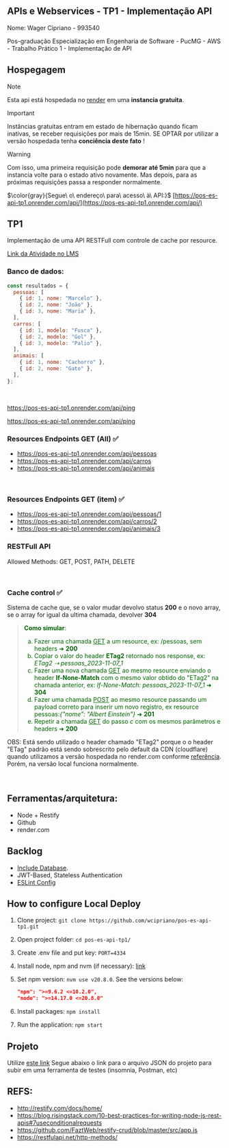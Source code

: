 ## APIs e Webservices - TP1 - Implementação API

Nome: Wager Cipriano - 993540

Pos-graduação Especialização em Engenharia de Software - PucMG - AWS - Trabalho Prático 1 - Implementação de API

## Hospegagem

> [!NOTE]  
> Esta api está hospedada no [render](https://render.com/) em uma <b>instancia gratuita</b>.

> [!IMPORTANT]  
> Instâncias gratuitas entram em estado de hibernação quando ficam inativas, se receber requisições por mais de 15min.
> SE OPTAR por utilizar a versão hospedada tenha **conciência deste fato** !

> [!WARNING]  
> Com isso, uma primeira requisição pode **demorar até 5min** para que a instancia volte para o estado ativo novamente.
> Mas depois, para as próximas requisições passa a responder normalmente.

$\color{gray}{Segue\ o\ endereço\ para\ acesso\ à\ API:}$
[https://pos-es-api-tp1.onrender.com/api/](https://pos-es-api-tp1.onrender.com/api/)

## TP1

Implementação de uma API RESTFull com controle de cache por resource.

[Link da Atividade no LMS](https://pucminas.instructure.com/courses/152486/assignments/801994)

### Banco de dados:

```javascript
const resultados = {
  pessoas: [
    { id: 1, nome: "Marcelo" },
    { id: 2, nome: "João" },
    { id: 3, nome: "Maria" },
  ],
  carros: [
    { id: 1, modelo: "Fusca" },
    { id: 2, modelo: "Gol" },
    { id: 3, modelo: "Palio" },
  ],
  animais: [
    { id: 1, nome: "Cachorro" },
    { id: 2, nome: "Gato" },
  ],
};
```

</br>

https://pos-es-api-tp1.onrender.com/api/ping

https://pos-es-api-tp1.onrender.com/api/ping

### Resources Endpoints GET (All) ✅

- https://pos-es-api-tp1.onrender.com/api/pessoas
- https://pos-es-api-tp1.onrender.com/api/carros
- https://pos-es-api-tp1.onrender.com/api/animais

</br>

### Resources Endpoints GET (item) ✅

- https://pos-es-api-tp1.onrender.com/api/pessoas/1
- https://pos-es-api-tp1.onrender.com/api/carros/2
- https://pos-es-api-tp1.onrender.com/api/animais/3

### RESTFull API

Allowed Methods: GET, POST, PATH, DELETE

<br/>

### Cache control ✅

Sistema de cache que, se o valor mudar devolvo status **200** e o novo array, se o array for igual da ultima chamada, devolver **304**

  <blockquote style="color:darkgreen">

**Como simular**:

  <ol type="a">
  <li>Fazer uma chamada <u>GET</u> a um resource, ex: /pessoas, sem headers ➜ <b>200</b> </li>
  <li>Copiar o valor do header <b>ETag2</b> retornado nos response, ex: <i>ETag2 ⇢ pessoas_2023-11-07_1</i></li>
  <li>Fazer uma nova chamada <u>GET</u> ao mesmo resource enviando o header <b>If-None-Match</b> com o mesmo valor obtido do "ETag2" na chamada anterior, ex: <i>If-None-Match: pessoas_2023-11-07_1</i> ➜ <b>304</b></li>
  <li>Fazer uma chamada <u>POST</u> ao mesmo resource passando um payload correto para inserir um novo registro, ex resource pessoas:<i>{"nome": "Albert Einstein"}</i>  ➜ <b>201</b></li>
  <li>Repetir a chamada <u>GET</u> do passo <i>c</i> com os mesmos parâmetros e headers ➜ <b>200</b> </li>
  </ol>
  </blockquote>

OBS: Está sendo utilizado o header chamado "ETag2" porque o o header "ETag" padrão está sendo sobrescrito pelo default da CDN (cloudflare) quando utilizamos a versão hospedada no render.com conforme [referência](https://community.render.com/t/are-etags-overwritten-by-renders-default-cdn/6899). Porém, na versão local funciona normalmente.

</br>

## Ferramentas/arquitetura:

- Node + Restify
- Github
- render.com

## Backlog

- [Include Database](https://www.mongodb.com/nodejs-database).
- JWT-Based, Stateless Authentication
- [ESLint Config](https://eslint.org/docs/latest/use/getting-started)

## How to configure Local Deploy

1. Clone project:
   `git clone https://github.com/wcipriano/pos-es-api-tp1.git`
2. Open project folder:
   `cd pos-es-api-tp1/`
3. Create .env file and put key: `PORT=4334`
4. Install node, npm and nvm (if necessary): [link](https://medium.com/@iam_vinojan/how-to-install-node-js-and-npm-using-node-version-manager-nvm-143165b16ce1)
5. Set npm version: `nvm use v20.8.0`. See the versions below:

   ```json
   "npm": ">=9.6.2 <=10.2.0",
   "node": ">=14.17.0 <=20.8.0"
   ```

6. Install packages: `npm install`
7. Run the application: `npm start`

## Projeto

Utilize [este link](./Insomnia_2023-10-12.json) Segue abaixo o link para o arquivo JSON do projeto para subir em uma ferramenta de testes (insomnia, Postman, etc)

## REFS:

- http://restify.com/docs/home/
- https://blog.risingstack.com/10-best-practices-for-writing-node-js-rest-apis#7useconditionalrequests
- https://github.com/FaztWeb/restify-crud/blob/master/src/app.js
- https://restfulapi.net/http-methods/
